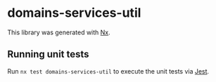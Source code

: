 # domains-services-util

This library was generated with [Nx](https://nx.dev).

## Running unit tests

Run `nx test domains-services-util` to execute the unit tests via [Jest](https://jestjs.io).
